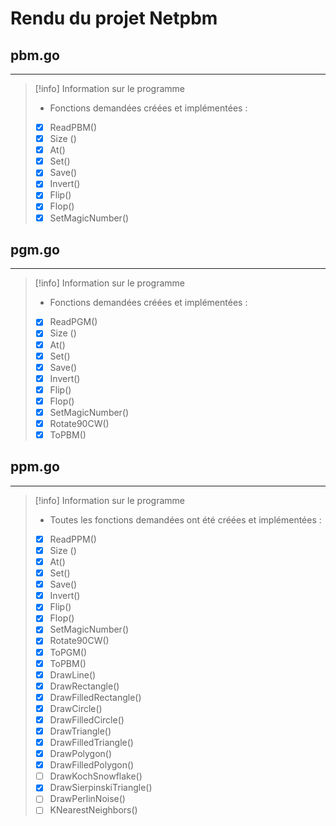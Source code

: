 # Rendu du projet Netpbm
## pbm.go
___
>[!info] Information sur le programme
>- Fonctions demandées créées et implémentées :
>- [x] ReadPBM()
>- [x] Size ()
>- [x] At()
>- [x] Set()
>- [x] Save()
>- [x] Invert()
>- [x] Flip()
>- [x] Flop()
>- [x] SetMagicNumber()
>

## pgm.go
___
>[!info] Information sur le programme
>- Fonctions demandées créées et implémentées :
>- [x] ReadPGM()
>- [x] Size ()
>- [x] At()
>- [x] Set()
>- [x] Save()
>- [x] Invert()
>- [x] Flip()
>- [x] Flop()
>- [x] SetMagicNumber()
>- [x] Rotate90CW()
>- [x] ToPBM()
>      

## ppm.go
___
>[!info] Information sur le programme
>- Toutes les fonctions demandées ont été créées et implémentées :
>- [x] ReadPPM()
>- [x] Size ()
>- [x] At()
>- [x] Set()
>- [x] Save()
>- [x] Invert()
>- [x] Flip()
>- [x] Flop()
>- [x] SetMagicNumber()
>- [x] Rotate90CW()
>- [x] ToPGM()
>- [x] ToPBM()
>- [x] DrawLine()
>- [x] DrawRectangle()
>- [x] DrawFilledRectangle()
>- [x] DrawCircle()
>- [x] DrawFilledCircle()
>- [x] DrawTriangle()
>- [x] DrawFilledTriangle()
>- [x] DrawPolygon()
>- [x] DrawFilledPolygon()
>- [ ] DrawKochSnowflake()
>- [x] DrawSierpinskiTriangle()
>- [ ] DrawPerlinNoise()
>- [ ] KNearestNeighbors()
>      
